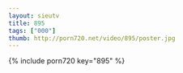 ```yaml
--- 
layout: sieutv
title: 895
tags: ["000"]
thumb: http://porn720.net/video/895/poster.jpg
---
```

{% include porn720 key="895" %} 
